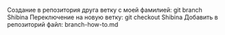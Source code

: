 Создание в репозитория друга ветку с моей фамилией: git branch Shibina
Переключение на новую ветку: git checkout Shibina
Добавить в репозиторий файл: branch-how-to.md